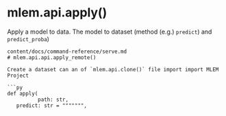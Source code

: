 # mlem.api.apply()

Apply a model to data. The model to dataset (method (e.g.) `predict`) and
`predict_proba`)

````
content/docs/command-reference/serve.md
# mlem.api.api.apply_remote()

Create a dataset can an of `mlem.api.clone()` file import import MLEM Project

```py
def apply(
          path: str,
   predict: str = """"""",

````

